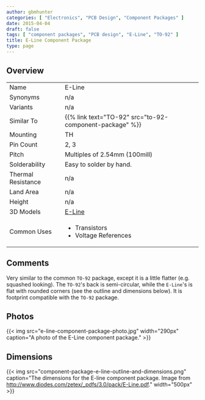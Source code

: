 ```yaml
---
author: gbmhunter
categories: [ "Electronics", "PCB Design", "Component Packages" ]
date: 2015-04-04
draft: false
tags: [ "component packages", "PCB design", "E-Line", "TO-92" ]
title: E-Line Component Package
type: page
---
```


## Overview

<table >
<tbody >
<tr >
<td >Name</td>
<td >E-Line</td>
</tr>
<tr >
<td >Synonyms</td>
<td >n/a</td>
</tr>
<tr >
<td >Variants</td>
<td >n/a</td>
</tr>
<tr>
<td>Similar To</td>
<td>{{% link text="TO-92" src="to-92-component-package" %}}</td>
</tr>
<tr >
<td >Mounting</td>
<td >TH</td>
</tr>
<tr >
<td >Pin Count</td>
<td >2, 3</td>
</tr>
<tr >
<td >Pitch</td>
<td >Multiples of 2.54mm (100mill)</td>
</tr>
<tr >
<td >Solderability</td>
<td >Easy to solder by hand.</td>
</tr>
<tr >
<td >Thermal Resistance</td>
<td >n/a</td>
</tr>
<tr >
<td >Land Area</td>
<td >n/a</td>
</tr>
<tr >
<td >Height</td>
<td >n/a</td>
</tr>
<tr>
<td>3D Models</td>
<td><a href="http://www.3dcontentcentral.com/download-model.aspx?catalogid=171&id=356143">E-Line</a></td>
</tr>
<tr >
<td >Common Uses</td>
<td>
  <ul>
    <li>Transistors</li>
    <li>Voltage References</li>
  </ul>
</td>
</tr>
</tbody>
</table>

## Comments

Very similar to the common `TO-92` package, except it is a little flatter (e.g. squashed looking). The `TO-92`'s back is semi-circular, while the `E-Line`'s is flat with rounded corners (see the outline and dimensions below). It is footprint compatible with the `TO-92` package.

## Photos

{{< img src="e-line-component-package-photo.jpg" width="290px" caption="A photo of the E-Line component package." >}}

## Dimensions

{{< img src="component-package-e-line-outline-and-dimensions.png" caption="The dimensions for the E-line component package. Image from http://www.diodes.com/zetex/_pdfs/3.0/pack/E-Line.pdf." width="500px" >}}